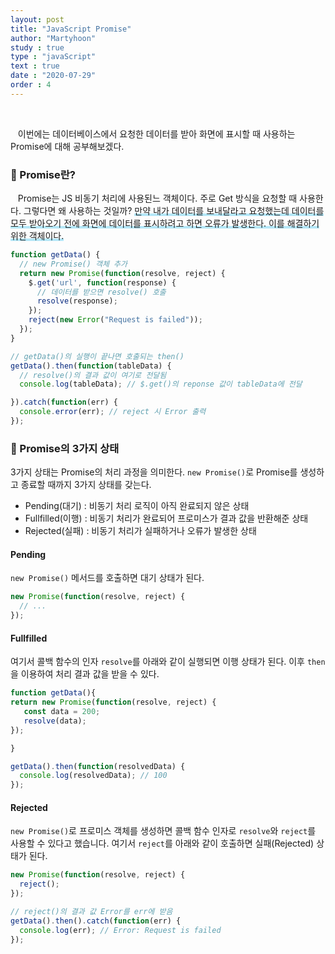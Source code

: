 ```yaml
---
layout: post
title: "JavaScript Promise"
author: "Martyhoon"
study : true
type : "javaScript"
text : true
date : "2020-07-29"
order : 4
---
```


<br>

&nbsp;&nbsp; 이번에는 데이터베이스에서 요청한 데이터를 받아 화면에 표시할 때 사용하는 Promise에 대해 공부해보겠다. 

### &#128310; Promise란?

&nbsp;&nbsp; Promise는 JS 비동기 처리에 사용된느 객체이다. 주로 Get 방식을 요청할 때 사용한다. 그렇다면 왜 사용하는 것일까? <span style ="border-bottom : 3px soild #be4e7f8; box-shadow : inset 0 -4px 0 #b4e7f8;"> 만약 내가 데이터를 보내달라고 요청했는데 데이터를 모두 받아오기 전에 화면에 데이터를 표시하려고 하면 오류가 발생한다. 이를 해결하기 위한 객체이다.</span>

```js
function getData() {
  // new Promise() 객체 추가
  return new Promise(function(resolve, reject) {
    $.get('url', function(response) {
      // 데이터를 받으면 resolve() 호출
      resolve(response);
    });
    reject(new Error("Request is failed"));
  });
}

// getData()의 실행이 끝나면 호출되는 then()
getData().then(function(tableData) {
  // resolve()의 결과 값이 여기로 전달됨
  console.log(tableData); // $.get()의 reponse 값이 tableData에 전달 

}).catch(function(err) {
  console.error(err); // reject 시 Error 출력
});
```
### &#128310; Promise의 3가지 상태 

3가지 상태는 Promise의 처리 과정을 의미한다. `new Promise()`로 Promise를 생성하고 종료할 때까지 3가지 상태를 갖는다.

* Pending(대기) : 비동기 처리 로직이 아직 완료되지 않은 상태
* Fullfilled(이행) : 비동기 처리가 완료되어 프로미스가 결과 값을 반환해준 상태
* Rejected(실패) : 비동기 처리가 실패하거나 오류가 발생한 상태 

#### Pending

`new Promise()` 메서드를 호출하면 대기 상태가 된다.

```js
new Promise(function(resolve, reject) {
  // ...
});
```

#### Fullfilled

여기서 콜백 함수의 인자 `resolve`를 아래와 같이 실행되면 이행 상태가 된다. 이후 `then`을 이용하여 처리 결과 값을 받을 수 있다.
```js
function getData(){
return new Promise(function(resolve, reject) {
   const data = 200;
   resolve(data);
});

}

getData().then(function(resolvedData) {
  console.log(resolvedData); // 100
});

```

#### Rejected

`new Promise()`로 프로미스 객체를 생성하면 콜백 함수 인자로 `resolve`와 `reject`를 사용할 수 있다고 했습니다. 여기서 `reject`를 아래와 같이 호출하면 실패(Rejected) 상태가 된다.

```js
new Promise(function(resolve, reject) {
  reject();
});

```

```js
// reject()의 결과 값 Error를 err에 받음
getData().then().catch(function(err) {
  console.log(err); // Error: Request is failed
});

```
